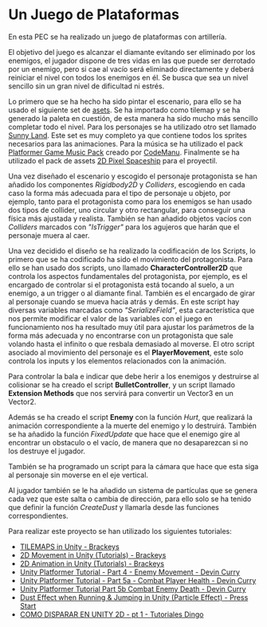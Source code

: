 # Un Juego de Plataformas

En esta PEC se ha realizado un juego de plataformas con artillería.

El objetivo del juego es alcanzar el diamante evitando ser eliminado por los enemigos, el jugador dispone de tres vidas en las que puede ser derrotado por un enemigo, pero si cae al vacío será eliminado directamente y deberá reiniciar el nivel con todos los enemigos en él. Se busca que sea un nivel sencillo sin un gran nivel de dificultad ni estrés.

Lo primero que se ha hecho ha sido pintar el escenario, para ello se ha usado el siguiente set de [asets](https://opengameart.org/content/jumpo-platformer-assets). Se ha importado como tilemap y se ha generado la paleta en cuestión, de esta manera ha sido mucho más sencillo completar todo el nivel.
Para los personajes se ha utilizado otro set llamado [Sunny Land](https://assetstore.unity.com/packages/2d/characters/sunny-land-103349). Este set es muy completo ya que contiene todos los sprites necesarios para las animaciones.
Para la música se ha utilizado el pack [Platformer Game Music Pack](https://opengameart.org/content/platformer-game-music-pack) creado por [CodeManu](https://opengameart.org/users/codemanu).
Finalmente se ha utilizado el pack de assets [2D Pixel Spaceship](https://assetstore.unity.com/packages/2d/characters/2d-pixel-spaceship-two-small-ships-131545) para el proyectil.

Una vez diseñado el escenario y escogido el personaje protagonista se han añadido los componentes _Rigidbody2D_ y _Colliders_, escogiendo en cada caso la forma más adecuada para el tipo de personaje u objeto, por ejemplo, tanto para el protagonista como para los enemigos se han usado dos tipos de collider, uno circular y otro rectangular, para conseguir una física más ajustada y realista. También se han añadido objetos vacíos con _Colliders_ marcados con _"IsTrigger"_ para los agujeros que harán que el personaje muera al caer.

Una vez decidido el diseño se ha realizado la codificación de los Scripts, lo primero que se ha codificado ha sido el movimiento del protagonista.
Para ello se han usado dos scripts, uno llamado **CharacterController2D** que controla los aspectos fundamentales del protagonista, por ejemplo, es el encargado de controlar si el protagonista está tocando al suelo, a un enemigo, a un trigger o al diamante final.
También es el encargado de girar al personaje cuando se mueva hacia atrás y demás. En este script hay diversas variables marcadas como _"SerializeField"_, esta característica que nos permite modificar el valor de las variables con el juego en funcionamiento nos ha resultado muy útil para ajustar los parámetros de la forma más adecuada y no encontrarse con un protagonista que sale volando hasta el infinito o que resbala demasiado al moverse.
El otro script asociado al movimiento del personaje es el **PlayerMovement**, este solo controla los inputs y los elementos relacionados con la animación.

Para controlar la bala e indicar que debe herir a los enemigos y destruirse al colisionar se ha creado el script **BulletController**, y un script llamado **Extension Methods** que nos servirá para convertir un Vector3 en un Vector2.

Además se ha creado el script **Enemy** con la función _Hurt_, que realizará la animación correspondiente a la muerte del enemigo y lo destruirá. También se ha añadido la función _FixedUpdate_ que hace que el enemigo gire al encontrar un obstaculo o el vacío, de manera que no desaparezcan si no los destruye el jugador.

También se ha programado un script para la cámara que hace que esta siga al personaje sin moverse en el eje vertical.

Al jugador también se le ha añadido un sistema de partículas que se genera cada vez que este salta o cambia de dirección, para ello solo se ha tenido que definir la función _CreateDust_ y llamarla desde las funciones correspondientes.

Para realizar este proyecto se han utilizado los siguientes tutoriales:

- [TILEMAPS in Unity - Brackeys](https://www.youtube.com/watch?v=ryISV_nH8qw&t=306s&ab_channel=Brackeys)
- [2D Movement in Unity (Tutorials) - Brackeys](https://www.youtube.com/watch?v=dwcT-Dch0bA&ab_channel=Brackeys)
- [2D Animation in Unity (Tutorials) - Brackeys](https://www.youtube.com/watch?v=hkaysu1Z-N8&ab_channel=Brackeys)
- [Unity Platformer Tutorial - Part 4 - Enemy Movement - Devin Curry](https://www.youtube.com/watch?v=LPNSh9mwT4w&t=1254s&ab_channel=DevinCurry)
- [Unity Platformer Tutorial - Part 5a - Combat Player Health - Devin Curry](https://www.youtube.com/watch?v=kRsBoo2p6uw&t=1120s&ab_channel=DevinCurry)
- [Unity Platformer Tutorial Part 5b Combat Enemy Death - Devin Curry](https://www.youtube.com/watch?v=e8DXLqGPosI&t=350s&ab_channel=DevinCurry)
- [Dust Effect when Running & Jumping in Unity (Particle Effect) - Press Start](https://www.youtube.com/watch?v=1CXVbCbqKyg&ab_channel=PressStart)
- [COMO DISPARAR EN UNITY 2D - pt 1 - Tutoriales Dingo](https://www.youtube.com/watch?v=MQnKjIWy2qI&t=627s&ab_channel=TutorialesDingo)
